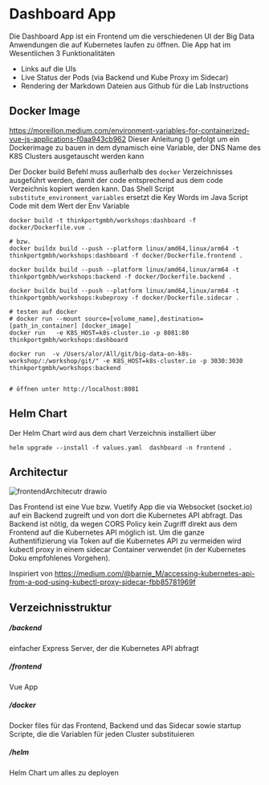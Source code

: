 # Dashboard App

Die Dashboard App ist ein Frontend um die verschiedenen UI der Big Data Anwendungen die auf Kubernetes laufen zu öffnen.
Die App hat im Wesentlichen 3 Funktionalitäten

- Links auf die UIs
- Live Status der Pods (via Backend und Kube Proxy im Sidecar)
- Rendering der Markdown Dateien aus Github für die Lab Instructions

## Docker Image

https://moreillon.medium.com/environment-variables-for-containerized-vue-js-applications-f0aa943cb962
Dieser Anleitung () gefolgt um ein Dockerimage zu bauen in dem dynamisch eine Variable, der DNS Name des K8S Clusters ausgetauscht werden kann

Der Docker build Befehl muss außerhalb des `docker` Verzeichnisses ausgeführt werden, damit der code entsprechend aus dem code Verzeichnis kopiert werden kann.
Das Shell Script `substitute_environment_variables` ersetzt die Key Words im Java Script Code mit dem Wert der Env Variable

```
docker build -t thinkportgmbh/workshops:dashboard -f docker/Dockerfile.vue .

# bzw.
docker buildx build --push --platform linux/amd64,linux/arm64 -t thinkportgmbh/workshops:dashboard -f docker/Dockerfile.frontend .

docker buildx build --push --platform linux/amd64,linux/arm64 -t thinkportgmbh/workshops:backend -f docker/Dockerfile.backend .

docker buildx build --push --platform linux/amd64,linux/arm64 -t thinkportgmbh/workshops:kubeproxy -f docker/Dockerfile.sidecar .

# testen auf docker
# docker run --mount source=[volume_name],destination=[path_in_container] [docker_image]
docker run   -e K8S_HOST=k8s-cluster.io -p 8081:80 thinkportgmbh/workshops:dashboard

docker run  -v /Users/alor/All/git/big-data-on-k8s-workshop/:/workshop/git/" -e K8S_HOST=k8s-cluster.io -p 3030:3030 thinkportgmbh/workshops:backend


# öffnen unter http://localhost:8081

```

## Helm Chart

Der Helm Chart wird aus dem chart Verzeichnis installiert über

```
helm upgrade --install -f values.yaml  dashboard -n frontend .
```

## Architectur

![frontendArchitecutr drawio](https://user-images.githubusercontent.com/16557412/210658017-6423e9a7-5d88-4a0d-8cdb-b08ad777a431.png)

Das Frontend ist eine Vue bzw. Vuetify App die via Websocket (socket.io) auf ein Backend zugreift und von dort die Kubernetes API abfragt.
Das Backend ist nötig, da wegen CORS Policy kein Zugriff direkt aus dem Frontend auf die Kubernetes API möglich ist.
Um die ganze Authentifizierung via Token auf die Kubernetes API zu vermeiden wird kubectl proxy in einem sidecar Container verwendet (in der Kubernetes Doku empfohlenes Vorgehen).

Inspiriert von
https://medium.com/@barnie_M/accessing-kubernetes-api-from-a-pod-using-kubectl-proxy-sidecar-fbb85781969f

## Verzeichnisstruktur

##### /backend

einfacher Express Server, der die Kubernetes API abfragt

##### /frontend

Vue App

##### /docker

Docker files für das Frontend, Backend und das Sidecar sowie startup Scripte, die die Variablen für jeden Cluster substituieren

##### /helm

Helm Chart um alles zu deployen
